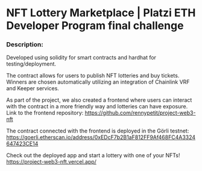 # NFT Lottery Marketplace | Platzi ETH Developer Program final challenge

### Description:

Developed using solidity for smart contracts and hardhat for testing/deployment.

The contract allows for users to publish NFT lotteries and buy tickets. Winners are chosen automatically utilizing an integration of Chainlink VRF and Keeper services.

As part of the project, we also created a frontend where users can interact with the contract in a more friendly way and lotteries can have exposure. Link to the frontend repository: https://github.com/rennypetit/project-web3-nft

The contract connected with the frontend is deployed in the Görli testnet: https://goerli.etherscan.io/address/0xEDcF7b2B1aF812FF9Af468FC4A3324647423CE14

Check out the deployed app and start a lottery with one of your NFTs! https://project-web3-nft.vercel.app/ 
